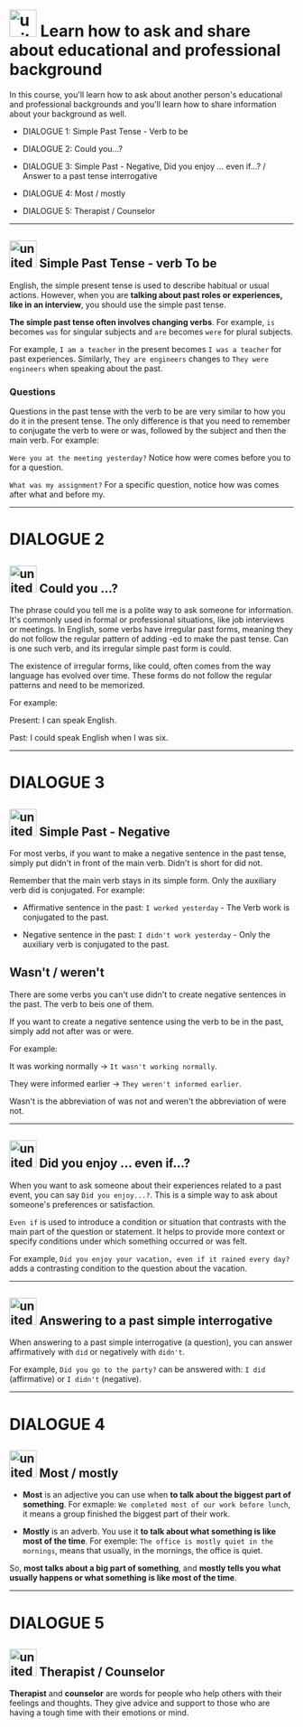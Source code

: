 # <img width="48" height="48" src="https://img.icons8.com/emoji/48/united-kingdom-emoji.png" alt="united-kingdom-emoji"/> Learn how to ask and share about educational and professional background

In this course, you'll learn how to ask about another person's educational and professional backgrounds and you'll learn how to share information about your background as well.

- DIALOGUE 1: Simple Past Tense - Verb to be

- DIALOGUE 2: Could you...?

- DIALOGUE 3: Simple Past - Negative, Did you enjoy ... even if...? / Answer to a past tense interrogative

- DIALOGUE 4: Most / mostly

- DIALOGUE 5: Therapist / Counselor
  
---

## <img width="48" height="48" src="https://img.icons8.com/emoji/48/united-kingdom-emoji.png" alt="united-kingdom-emoji"/> Simple Past Tense - verb To be

English, the simple present tense is used to describe habitual or usual actions. However, when you are **talking about past roles or experiences, like in an interview**, you should use the simple past tense.

**The simple past tense often involves changing verbs**. For example, ``is`` becomes ``was`` for singular subjects and ``are`` becomes ``were`` for plural subjects.

For example, ``I am a teacher`` in the present becomes ``I was a teacher`` for past experiences. Similarly, ``They are engineers`` changes to ``They were engineers`` when speaking about the past.

### Questions

Questions in the past tense with the verb to be are very similar to how you do it in the present tense. The only difference is that you need to remember to conjugate the verb to were or was, followed by the subject and then the main verb. For example:

``Were you at the meeting yesterday?`` Notice how were comes before you to for a question. 

``What was my assignment?`` For a specific question, notice how was comes after what and before my.

---

# DIALOGUE 2

## <img width="48" height="48" src="https://img.icons8.com/emoji/48/united-kingdom-emoji.png" alt="united-kingdom-emoji"/> Could you ...?

The phrase could you tell me is a polite way to ask someone for information. It's commonly used in formal or professional situations, like job interviews or meetings. In English, some verbs have irregular past forms, meaning they do not follow the regular pattern of adding -ed to make the past tense. Can is one such verb, and its irregular simple past form is could.

The existence of irregular forms, like could, often comes from the way language has evolved over time. These forms do not follow the regular patterns and need to be memorized.

For example:

Present: I can speak English.

Past: I could speak English when I was six.

---

# DIALOGUE 3

## <img width="48" height="48" src="https://img.icons8.com/emoji/48/united-kingdom-emoji.png" alt="united-kingdom-emoji"/> Simple Past - Negative

For most verbs, if you want to make a negative sentence in the past tense, simply put didn't in front of the main verb. Didn't is short for did not.

Remember that the main verb stays in its simple form. Only the auxiliary verb did is conjugated. For example:

- Affirmative sentence in the past: ``I worked yesterday`` - The Verb work is conjugated to the past.

- Negative sentence in the past: ``I didn't work yesterday`` - Only the auxiliary verb is conjugated to the past.

## Wasn't / weren't

There are some verbs you can't use didn't to create negative sentences in the past. The verb to beis one of them.

If you want to create a negative sentence using the verb to be in the past, simply add not after was or were. 

For example:

It was working normally -> ``It wasn't working normally``.

They were informed earlier -> ``They weren't informed earlier``.

Wasn't is the abbreviation of was not and weren't the abbreviation of were not.

---

##  <img width="48" height="48" src="https://img.icons8.com/emoji/48/united-kingdom-emoji.png" alt="united-kingdom-emoji"/>  Did you enjoy ... even if...?

When you want to ask someone about their experiences related to a past event, you can say ``Did you enjoy...?``. This is a simple way to ask about someone's preferences or satisfaction.

``Even if`` is used to introduce a condition or situation that contrasts with the main part of the question or statement. It helps to provide more context or specify conditions under which something occurred or was felt.

For example, ``Did you enjoy your vacation, even if it rained every day?`` adds a contrasting condition to the question about the vacation.

---

##  <img width="48" height="48" src="https://img.icons8.com/emoji/48/united-kingdom-emoji.png" alt="united-kingdom-emoji"/> Answering to a past simple interrogative

When answering to a past simple interrogative (a question), you can answer affirmatively with ``did`` or negatively with ``didn't``.

For example, ``Did you go to the party?`` can be answered with: ``I did`` (affirmative) or ``I didn't`` (negative).

---

# DIALOGUE 4

## <img width="48" height="48" src="https://img.icons8.com/emoji/48/united-kingdom-emoji.png" alt="united-kingdom-emoji"/> Most / mostly

- **Most** is an adjective you can use when **to talk about the biggest part of something**. For exmaple: ``We completed most of our work before lunch``, it means a group finished the biggest part of their work.

- **Mostly** is an adverb. You use it **to talk about what something is like most of the time**. For exemple: ``The office is mostly quiet in the mornings``, means that usually, in the mornings, the office is quiet.

So, **most talks about a big part of something**, and **mostly tells you what usually happens or what something is like most of the time**.

---

# DIALOGUE 5

## <img width="48" height="48" src="https://img.icons8.com/emoji/48/united-kingdom-emoji.png" alt="united-kingdom-emoji"/> Therapist / Counselor

**Therapist** and **counselor** are words for people who help others with their feelings and thoughts. They give advice and support to those who are having a tough time with their emotions or mind.
